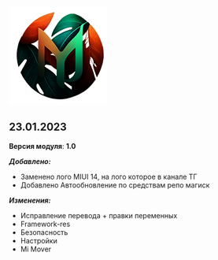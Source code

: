 <img src="https://raw.githubusercontent.com/kazhemons/CNtoRU/main/Logo.png">

## 23.01.2023 ##

**Версия модуля**: **1.0**

***Добавлено:***
- Заменено лого MIUI 14, на лого которое в канале ТГ
- Добавлено Автообновление по средствам репо магиск

***Изменения:***
- Исправление перевода + правки переменных
- Framework-res
- Безопасность
- Настройки
- Mi Mover

